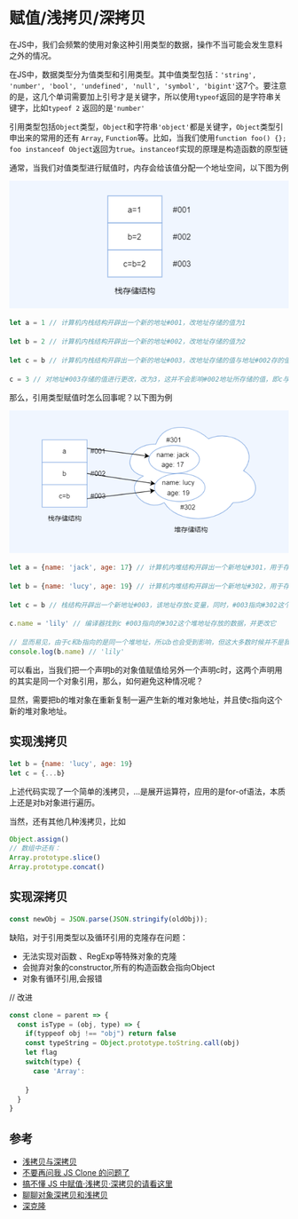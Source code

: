 # 赋值/浅拷贝/深拷贝

在JS中，我们会频繁的使用对象这种引用类型的数据，操作不当可能会发生意料之外的情况。

在JS中，数据类型分为值类型和引用类型。其中值类型包括：`'string', 'number', 'bool', 'undefined', 'null', 'symbol', 'bigint'`这7个。要注意的是，这几个单词需要加上引号才是关键字，所以使用`typeof`返回的是字符串关键字，比如`typeof 2` 返回的是`'number'`

引用类型包括`Object`类型，`Object`和字符串`'object'`都是关键字，`Object`类型引申出来的常用的还有 `Array`, `Function`等。比如，当我们使用`function foo() {}; foo instanceof Object`返回为`true`。`instanceof`实现的原理是构造函数的原型链

通常，当我们对值类型进行赋值时，内存会给该值分配一个地址空间，以下图为例

![值类型赋值](./images/copy/copy1.png)

```js
let a = 1 // 计算机内栈结构开辟出一个新的地址#001，改地址存储的值为1

let b = 2 // 计算机内栈结构开辟出一个新的地址#002，改地址存储的值为2

let c = b // 计算机内栈结构开辟出一个新的地址#003，改地址存储的值与地址#002存的值一样，都是2

c = 3 // 对地址#003存储的值进行更改，改为3，这并不会影响#002地址所存储的值，即c与b值得变化互相不会影响
```

那么，引用类型赋值时怎么回事呢？以下图为例

![引用类型赋值](./images/copy/copy2.png)

```js
let a = {name: 'jack', age: 17} // 计算机内堆结构开辟出一个新地址#301，用于存放 {name: 'jack', age: 17}。紧接着，栈结构开辟出一个新地址#001，该地址存放a变量，同时，#001指向#301这个堆地址

let b = {name: 'lucy', age: 19} // 计算机内堆结构开辟出一个新地址#302，用于存放 {name: 'lucy', age: 19}。紧接着，栈结构开辟出一个新地址#002，该地址存放b变量，同时，#002指向#302这个堆地址

let c = b // 栈结构开辟出一个新地址#003，该地址存放c变量，同时，#003指向#302这个堆地址，也就是说#002与#003指向的是同一个堆地址

c.name = 'lily' // 编译器找到c #003指向的#302这个堆地址存放的数据，并更改它

// 显而易见，由于c和b指向的是同一个堆地址，所以b也会受到影响，但这大多数时候并不是我们想要的结果
console.log(b.name) // 'lily'
```

可以看出，当我们把一个声明b的对象值赋值给另外一个声明c时，这两个声明用的其实是同一个对象引用，那么，如何避免这种情况呢？

显然，需要把b的堆对象在重新复制一遍产生新的堆对象地址，并且使c指向这个新的堆对象地址。

## 实现浅拷贝

```js
let b = {name: 'lucy', age: 19}
let c = {...b}
```
上述代码实现了一个简单的浅拷贝，...是展开运算符，应用的是for-of语法，本质上还是对b对象进行遍历。

当然，还有其他几种浅拷贝，比如

```js
Object.assign()
// 数组中还有：
Array.prototype.slice()
Array.prototype.concat()
```


## 实现深拷贝

```js
const newObj = JSON.parse(JSON.stringify(oldObj));
```

缺陷，对于引用类型以及循环引用的克隆存在问题：

- 无法实现对函数 、RegExp等特殊对象的克隆
- 会抛弃对象的constructor,所有的构造函数会指向Object
- 对象有循环引用,会报错

// 改进
```js
const clone = parent => {
  const isType = (obj, type) => {
    if(typpeof obj !== "obj") return false
    const typeString = Object.prototype.toString.call(obj)
    let flag
    switch(type) {
      case 'Array':
        
    }
  }
}
```

## 参考

- [浅拷贝与深拷贝](https://juejin.im/post/5b5dcf8351882519790c9a2e)
- [不要再问我 JS Clone 的问题了](https://juejin.im/post/5d5a8be3f265da03b638ad28)
- [搞不懂 JS 中赋值·浅拷贝·深拷贝的请看这里](https://juejin.im/post/5d235d1ef265da1b855c7b5d)
- [聊聊对象深拷贝和浅拷贝](https://juejin.im/post/5c26dd8fe51d4570c053e08b)
- [深克隆](https://www.cxymsg.com/guide/jsWritten.html#深克隆（deepclone）)

